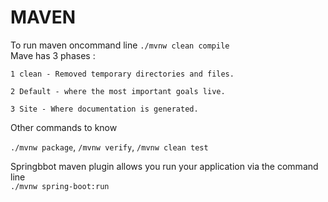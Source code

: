 #   MAVEN
To run maven oncommand line `./mvnw clean compile`<br/>
Mave has 3 phases :

    1 clean - Removed temporary directories and files.

    2 Default - where the most important goals live.

    3 Site - Where documentation is generated.
Other commands to know

`./mvnw package`,
`/mvnw verify`,
`/mvnw clean test`

Springbbot maven plugin allows you run your application via the command line  
`./mvnw spring-boot:run`

## 
